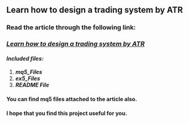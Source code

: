 ## Learn how to design a trading system by ATR
### Read the article through the following link:
### ***[Learn how to design a trading system by ATR](https://www.mql5.com/en/articles/10748)***
#### ***Included files:***
1. ***mq5_Files***
2. ***ex5_Files***
3. ***README File***
#### You can find mq5 files attached to the article also.

#### I hope that you find this project useful for you.